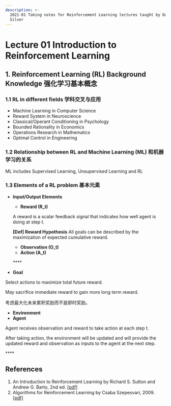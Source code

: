 ```yaml
---
description: >-
  2021-01 Taking notes for Reinforcement Learning lectures taught by David
  Silver
---
```


# Lecture 01 Introduction to Reinforcement Learning

## 1. Reinforcement Learning \(RL\) Background Knowledge 强化学习基本概念

### 1.1 RL in different fields 学科交叉与应用

* Machine Learning in Computer Science
* Reward System in Neuroscience
* Classical/Operant Conditioning in Psychology
* Bounded Rationality in Economics
* Operations Research in Mathematics
* Optimal Control in Engineering

### 1.2 Relationship between RL and Machine Learning \(ML\) 和机器学习的关系

ML includes Supervised Learning, Unsupervised Learning and RL

### 1.3 Elements of a RL problem 基本元素

* **Input/Output Elements**

  * **Reward \(R\_t\)**

  A reward is a scalar feedback signal that indicates how well agent is doing at step t. 

  **\[Def\] Reward Hypothesis** All goals can be described by the maximization of expected cumulative reward.

  * **Observation \(O\_t\)**
  * **Action \(A\_t\)**

  \*\*\*\*

* **Goal**

Select actions to maximize total future reward.

May sacrifice immediate reward to gain more long term reward. 

考虑最大化未来累积奖励而不是即时奖励。

* **Environment**
* **Agent**

Agent receives observation and reward to take action at each step t.

After taking action, the environment will be updated and will provide the updated reward and observation as inputs to the agent at the next step.

\*\*\*\*

















## References

1. An Introduction to Reinforcement Learning by Richard S. Sutton and Andrew G. Barto, 2nd ed.  [\[pdf\]](http://www.andrew.cmu.edu/course/10-703/textbook/BartoSutton.pdf)
2. Algorithms for Reinforcement Learning by Csaba Szepesvari, 2009.  [\[pdf\]](https://sites.ualberta.ca/~szepesva/papers/RLAlgsInMDPs.pdf)


